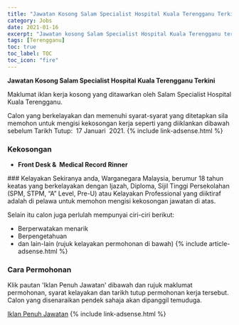```yaml
---
title: "Jawatan Kosong Salam Specialist Hospital Kuala Terengganu Terkini" 
category: Jobs 
date: 2021-01-16 
excerpt: "Jawatan kosong Salam Specialist Hospital Kuala Terengganu terkini untuk kekosongan Front Desk &  Medical Record Rinner" 
tags: [Terengganu] 
toc: true 
toc_label: TOC 
toc_icon: "fire" 
--- 
```


**Jawatan Kosong Salam Specialist Hospital Kuala Terengganu Terkini**

Maklumat iklan kerja kosong yang ditawarkan oleh Salam Specialist Hospital Kuala Terengganu. 

Calon yang berkelayakan dan memenuhi syarat-syarat yang ditetapkan sila memohon untuk mengisi kekosongan kerja seperti yang diiklankan dibawah sebelum Tarikh Tutup:  17 Januari  2021. 
{% include link-adsense.html %} 
### Kekosongan 
<ul>
<li><strong>Front Desk &amp;&#160; Medical Record Rinner&#160;</strong></li>
</ul> 
### Kelayakan 
Sekiranya anda, Warganegara Malaysia, berumur 18 tahun keatas yang berkelayakan dengan Ijazah, Diploma, Sijil Tinggi Persekolahan (SPM, STPM, “A” Level, Pre-U) atau Kelayakan Professional yang diiktiraf adalah di pelawa untuk memohon mengisi kekosongan jawatan di atas.

Selain itu calon juga perlulah mempunyai ciri-ciri berikut:
- Berperwatakan menarik
- Berpengetahuan
- dan lain-lain (rujuk kelayakan permohonan di bawah) 
{% include article-adsense.html %} 
### Cara Permohonan 
Klik pautan 'Iklan Penuh Jawatan' dibawah dan rujuk maklumat permohonan, syarat kelayakan dan tarikh tutup permohonan kerja tersebut.
Calon yang disenaraikan pendek sahaja akan dipanggil temuduga.

<a href="https://www.salamkualaterengganu.com/" class="btn btn--info" target="_blank" rel="nofollow noopenner">Iklan Penuh Jawatan</a> 
{% include link-adsense.html %} 